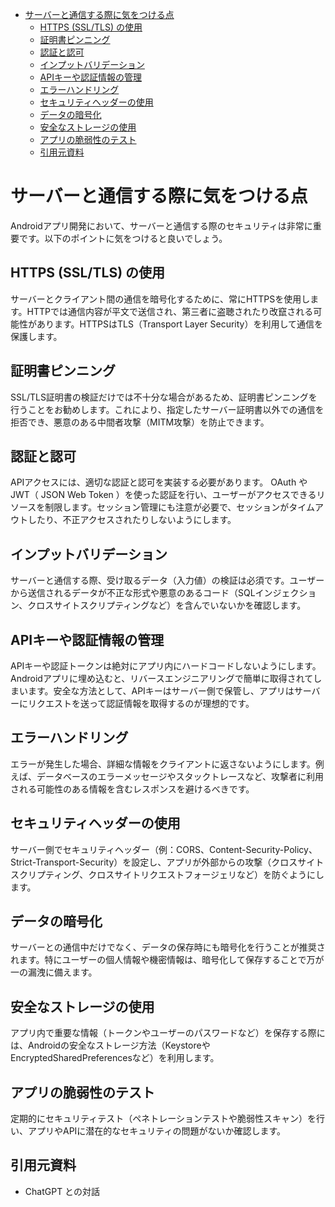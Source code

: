 - [サーバーと通信する際に気をつける点](#サーバーと通信する際に気をつける点)
  - [HTTPS (SSL/TLS) の使用](#https-ssltls-の使用)
  - [証明書ピンニング](#証明書ピンニング)
  - [認証と認可](#認証と認可)
  - [インプットバリデーション](#インプットバリデーション)
  - [APIキーや認証情報の管理](#apiキーや認証情報の管理)
  - [エラーハンドリング](#エラーハンドリング)
  - [セキュリティヘッダーの使用](#セキュリティヘッダーの使用)
  - [データの暗号化](#データの暗号化)
  - [安全なストレージの使用](#安全なストレージの使用)
  - [アプリの脆弱性のテスト](#アプリの脆弱性のテスト)
  - [引用元資料](#引用元資料)


# サーバーと通信する際に気をつける点

Androidアプリ開発において、サーバーと通信する際のセキュリティは非常に重要です。以下のポイントに気をつけると良いでしょう。

## HTTPS (SSL/TLS) の使用

サーバーとクライアント間の通信を暗号化するために、常にHTTPSを使用します。HTTPでは通信内容が平文で送信され、第三者に盗聴されたり改竄される可能性があります。HTTPSはTLS（Transport Layer Security）を利用して通信を保護します。


## 証明書ピンニング

SSL/TLS証明書の検証だけでは不十分な場合があるため、証明書ピンニングを行うことをお勧めします。これにより、指定したサーバー証明書以外での通信を拒否でき、悪意のある中間者攻撃（MITM攻撃）を防止できます。


## 認証と認可

APIアクセスには、適切な認証と認可を実装する必要があります。 OAuth や JWT（ JSON Web Token ）を使った認証を行い、ユーザーがアクセスできるリソースを制限します。セッション管理にも注意が必要で、セッションがタイムアウトしたり、不正アクセスされたりしないようにします。


## インプットバリデーション

サーバーと通信する際、受け取るデータ（入力値）の検証は必須です。ユーザーから送信されるデータが不正な形式や悪意のあるコード（SQLインジェクション、クロスサイトスクリプティングなど）を含んでいないかを確認します。


## APIキーや認証情報の管理

APIキーや認証トークンは絶対にアプリ内にハードコードしないようにします。Androidアプリに埋め込むと、リバースエンジニアリングで簡単に取得されてしまいます。安全な方法として、APIキーはサーバー側で保管し、アプリはサーバーにリクエストを送って認証情報を取得するのが理想的です。


## エラーハンドリング

エラーが発生した場合、詳細な情報をクライアントに返さないようにします。例えば、データベースのエラーメッセージやスタックトレースなど、攻撃者に利用される可能性のある情報を含むレスポンスを避けるべきです。


## セキュリティヘッダーの使用

サーバー側でセキュリティヘッダー（例：CORS、Content-Security-Policy、Strict-Transport-Security）を設定し、アプリが外部からの攻撃（クロスサイトスクリプティング、クロスサイトリクエストフォージェリなど）を防ぐようにします。


## データの暗号化

サーバーとの通信中だけでなく、データの保存時にも暗号化を行うことが推奨されます。特にユーザーの個人情報や機密情報は、暗号化して保存することで万が一の漏洩に備えます。


## 安全なストレージの使用

アプリ内で重要な情報（トークンやユーザーのパスワードなど）を保存する際には、Androidの安全なストレージ方法（KeystoreやEncryptedSharedPreferencesなど）を利用します。


## アプリの脆弱性のテスト

定期的にセキュリティテスト（ペネトレーションテストや脆弱性スキャン）を行い、アプリやAPIに潜在的なセキュリティの問題がないか確認します。


## 引用元資料

- ChatGPT との対話



